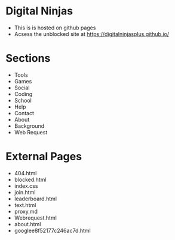# Digital Ninjas

- This is is hosted on github pages
- Acsess the unblocked site at https://digitalninjasplus.github.io/

# Sections
- Tools
- Games
- Social
- Coding
- School
- Help
- Contact
- About
- Background
- Web Request
# External Pages
- 404.html
- blocked.html
- index.css
- join.html
- leaderboard.html
- text.html
- proxy.md
- Webrequest.html
- about.html
- googlee8f52177c246ac7d.html
